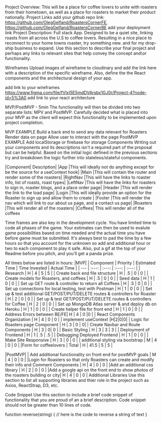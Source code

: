 Project Overview: This will be a place for coffee lovers to unite with roasters from their hometown, as well as a place for roasters to market their product nationally.
Project Links
add your github repo link: https://github.com/OlegGelfand/RoastersCornerFE, https://github.com/OlegGelfand/RoastersCornerBE
add your deployment link
Project Description: Full stack App. Designed to be a quiet site, linking roasts from all across the U.S to coffee lovers. Resulting in a nice place to reconnect to your home towns roaster, try something new. and for my drop-ship business to expand.
Use this section to describe your final project and perhaps any links to relevant sites that help convey the concept and\or functionality.

Wireframes
Upload images of wireframe to cloudinary and add the link here with a description of the specific wireframe. Also, define the the React components and the architectural design of your app.

add link to your wireframes
https://www.figma.com/file/fVlxI5E5mdDVArsbx1GJ0r/Project-4?node-id=5%3A0
add link to your react architecture

MVP/PostMVP - 5min
The functionality will then be divided into two separate lists: MPV and PostMVP. Carefully decided what is placed into your MVP as the client will expect this functionality to be implemented upon project completion.

MVP EXAMPLE
Build a back end to send any data relevant for Roasters
Render data on page
Allow user to interact with the page
PostMVP EXAMPLE
Add localStorage or firebase for storage
Components
Writing out your components and its descriptions isn't a required part of the proposal but can be helpful.
Based on the initial logic defined in the previous sections try and breakdown the logic further into stateless/stateful components.

|Component|	Description|
|App	|This will ideally not do anything except for be the source for a useContext hook|
|Main    |This will contain the router and render some of the roasters|
|RightNav |This will have the links to roaster info, list of roasts, roast types|
|LeftNav |This will have the links for roasters to sign in, roaster blogs, and a place order page|
|Header	|This will render the link to the load page|
|Login	|This will ideally provide an option for the Roaster to sign up and allow them to create |
|Footer	|This will render the nav which will link to our about us page, and a contact us page|
|Roasters |This will render all of the roasters|
|Coffees| This will render all of the coffees


Time frames are also key in the development cycle.  You have limited time to code all phases of the game.  Your estimates can then be used to evalute game possibilities based on time needed and the actual time you have before game must be submitted. It's always best to pad the time by a few hours so that you account for the unknown so add and additional hour or two to each component to play it safe. Also, put a gif at the top of your Readme before you pitch, and you'll get a panda prize.

All times below are listed in hours:
|MVP|
| Component | Priority | Estimated Time | Time Invested | Actual Time |
| --- | :---: |  :---: | :---: | :---: |
| Research | H | 4 | 5 | 5 |
| Create back end file structure | H | .5 | 0 | 0 |
| Create models for Roasters, and coffees | H | .5 | 0 | 0 |
| Seed data  | H | 1 | 0 | 0 |
| Set up GET route & controller to return all Coffees | H | .5 | 0 | 0 |
| Set up connections for local testing, test with Postman | H | 1 | 0 | 0 |
| Set up & test additional GET/POST/PUT/DELETE routes & controllers for Roaster | H | 2 | 0 | 0 |
| Set up & test GET/POST/PUT/DELETE routes & controllers for Coffee | H | 2 | 0 | 0 |
| Set up MongoDB Atlas server & and deploy db on Heroku | H | 1 | 0 | 0 |
| Create helper file for front end | H | 1 | 0 | 0 |
| Address Errors between BE/FE| H | 4 | 0 |0 |
| React Components Organization | H | 4 | 0 | 0 |
| implement useContext |H|2|0|0|
| Logic for Roasters page Component | H | 3 | 0 |  0|
| Create Navbar and Route Components | H | 3 |  0| 0 |
| Basic Styling | H | 3 | 3 | 3 |
| Deployment of Frontend | H | 1 | .5 | .5 |
| Debugging Deployed Frontend | H | 1 | 0 | 0 |
| Make Site Responsive | H | 3 | 0 | 0 |
| additional styling via bootstrap | M | 4 | 0 | 0 |
|Form for coffeelovers 
| Total | H | 41.5 | 5 | 5 |

|PostMVP|
| Add additional functionality on front end for postMVP goals | M | 4 | 0 | 0 |
|Login for Roasters so that only Roasters can create and modify their info and Comment Components | H | 4 | 0 | 0 |
|Add an additional css library | H | 2 | 0 | 0 |
|Add a google api on the front end to show photos of the roasters building or city| H | 4 | 0 | 0 |
Additional Libraries
Use this section to list all supporting libraries and thier role in the project such as Axios, ReactStrap, D3, etc.

Code Snippet
Use this section to include a brief code snippet of functionality that you are proud of an a brief description. Code snippet should not be greater than 10 lines of code.

function reverse(string) {
	// here is the code to reverse a string of text
}

